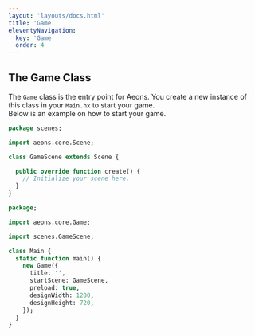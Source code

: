 ```yaml
---
layout: 'layouts/docs.html'
title: 'Game'
eleventyNavigation:
  key: 'Game'
  order: 4
---
```


## The Game Class
The `Game` class is the entry point for Aeons. You create a new instance of this class in your `Main.hx` to start your
game.  
Below is an example on how to start your game.

```haxe
package scenes;

import aeons.core.Scene;

class GameScene extends Scene {

  public override function create() {
    // Initialize your scene here.
  }
}
```
```haxe
package;

import aeons.core.Game;

import scenes.GameScene;

class Main {
  static function main() {
    new Game({
      title: '',
      startScene: GameScene,
      preload: true,
      designWidth: 1280,
      designHeight: 720,
    });
  }
}

```